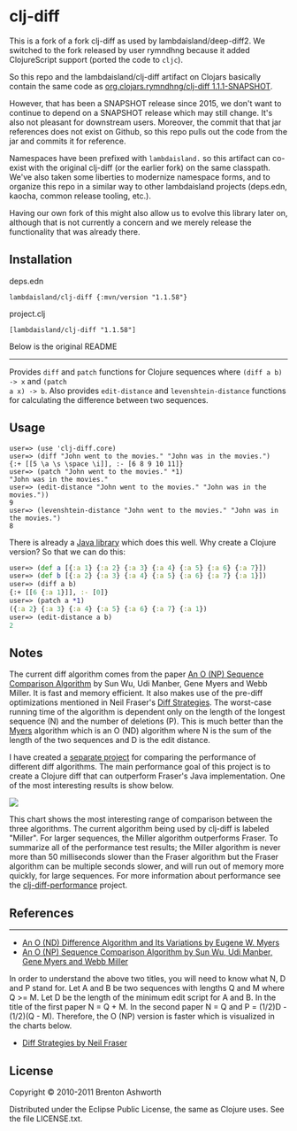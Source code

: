 # clj-diff

This is a fork of a fork clj-diff as used by lambdaisland/deep-diff2. We
switched to the fork released by user rymndhng because it added ClojureScript
support (ported the code to `cljc`).

So this repo and the lambdaisland/clj-diff artifact on Clojars basically contain
the same code as [org.clojars.rymndhng/clj-diff
1.1.1-SNAPSHOT](https://clojars.org/org.clojars.rymndhng/clj-diff/versions/1.1.1-SNAPSHOT).

However, that has been a SNAPSHOT release since 2015, we don't want to continue
to depend on a SNAPSHOT release which may still change. It's also not pleasant
for downstream users. Moreover, the commit that that jar references does not
exist on Github, so this repo pulls out the code from the jar and commits it for
reference.

Namespaces have been prefixed with `lambdaisland.` so this artifact can co-exist
with the original clj-diff (or the earlier fork) on the same classpath. We've
also taken some liberties to modernize namespace forms, and to organize this
repo in a similar way to other lambdaisland projects (deps.edn, kaocha, common
release tooling, etc.).

Having our own fork of this might also allow us to evolve this library later on,
although that is not currently a concern and we merely release the functionality
that was already there.

<!-- installation -->
## Installation
deps.edn

```
lambdaisland/clj-diff {:mvn/version "1.1.58"}
```

project.clj

```
[lambdaisland/clj-diff "1.1.58"]
```
<!-- /installation -->

Below is the original README

-----

Provides <code>diff</code> and <code>patch</code> functions for Clojure
sequences where <code>(diff a b) -\> x</code> and <code>(patch a x) -\>
b</code>. Also provides <code>edit-distance</code> and
<code>levenshtein-distance</code> functions for calculating the
difference between two sequences.

## Usage

```
user=> (use 'clj-diff.core)
user=> (diff "John went to the movies." "John was in the movies.")
{:+ [[5 \a \s \space \i]], :- [6 8 9 10 11]}
user=> (patch "John went to the movies." *1)
"John was in the movies."
user=> (edit-distance "John went to the movies." "John was in the movies."))
9
user=> (levenshtein-distance "John went to the movies." "John was in the movies.")
8
```

There is already a [Java
library](http://code.google.com/p/google-diff-match-patch/) which does
this well. Why create a Clojure version? So that we can do this:

```clojure
user=> (def a [{:a 1} {:a 2} {:a 3} {:a 4} {:a 5} {:a 6} {:a 7}])
user=> (def b [{:a 2} {:a 3} {:a 4} {:a 5} {:a 6} {:a 7} {:a 1}])
user=> (diff a b)
{:+ [[6 {:a 1}]], :- [0]}
user=> (patch a *1)
({:a 2} {:a 3} {:a 4} {:a 5} {:a 6} {:a 7} {:a 1})
user=> (edit-distance a b)
2
```

## Notes

The current diff algorithm comes from the paper [An O (NP) Sequence
Comparison Algorithm](http://portal.acm.org/citation.cfm?id=96223) by
Sun Wu, Udi Manber, Gene Myers and Webb Miller. It is fast and memory
efficient. It also makes use of the pre-diff optimizations mentioned in
Neil Fraser's [Diff Strategies](http://neil.fraser.name/writing/diff/).
The worst-case running time of the algorithm is dependent only on the
length of the longest sequence (N) and the number of deletions (P). This
is much better than the
[Myers](http://citeseerx.ist.psu.edu/viewdoc/download?doi=10.1.1.4.6927&rep=rep1&type=pdf)
algorithm which is an O (ND) algorithm where N is the sum of the length
of the two sequences and D is the edit distance.

I have created a [separate
project](http://github.com/brentonashworth/clj-diff-performance) for
comparing the performance of different diff algorithms. The main
performance goal of this project is to create a Clojure diff that can
outperform Fraser's Java implementation. One of the most interesting
results is show below.

<img src="http://s3.amazonaws.com/formpluslogic-public/images/clj-diff/length_7000_5.png"/>

This chart shows the most interesting range of comparison between the
three algorithms. The current algorithm being used by clj-diff is
labeled "Miller". For larger sequences, the Miller algorithm outperforms
Fraser. To summarize all of the performance test results; the Miller
algorithm is never more than 50 milliseconds slower than the Fraser
algorithm but the Fraser algorithm can be multiple seconds slower, and
will run out of memory more quickly, for large sequences. For more
information about performance see the
[clj-diff-performance](http://github.com/brentonashworth/clj-diff-performance)
project.


## References
----------

-   [An O (ND) Difference Algorithm and Its Variations by Eugene W.
    Myers](http://citeseerx.ist.psu.edu/viewdoc/download?doi=10.1.1.4.6927&rep=rep1&type=pdf)
-   [An O (NP) Sequence Comparison Algorithm by Sun Wu, Udi Manber, Gene
    Myers and Webb Miller](http://portal.acm.org/citation.cfm?id=96223)

In order to understand the above two titles, you will need to know what
N, D and P stand for. Let A and B be two sequences with lengths Q and M
where Q \>= M. Let D be the length of the minimum edit script for A and
B. In the title of the first paper N = Q + M. In the second paper N = Q
and P = (1/2)D - (1/2)(Q - M). Therefore, the O (NP) version is faster
which is visualized in the charts below.

-   [Diff Strategies by Neil
    Fraser](http://neil.fraser.name/writing/diff/)

## License

Copyright © 2010-2011 Brenton Ashworth

Distributed under the Eclipse Public License, the same as Clojure uses.
See the file LICENSE.txt.